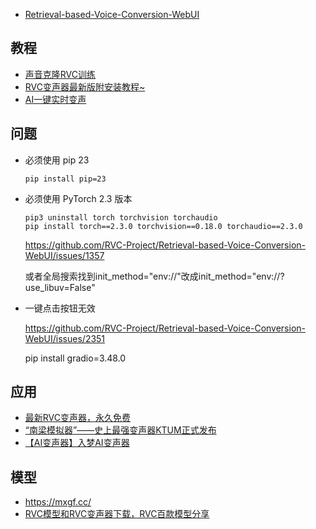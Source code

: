 - [Retrieval-based-Voice-Conversion-WebUI](https://github.com/RVC-Project/Retrieval-based-Voice-Conversion-WebUI)

## 教程

- [声音克隆RVC训练](https://zhuanlan.zhihu.com/p/679384829)
- [RVC变声器最新版附安装教程~](https://www.bilibili.com/video/BV1jF411D7KH)
- [AI一键实时变声](https://www.bilibili.com/video/BV1Wp4y1g76w/)

## 问题

- 必须使用 pip 23

  `pip install pip=23`

- 必须使用 PyTorch 2.3 版本

  ```
  pip3 uninstall torch torchvision torchaudio
  pip install torch==2.3.0 torchvision==0.18.0 torchaudio==2.3.0
  ```

  https://github.com/RVC-Project/Retrieval-based-Voice-Conversion-WebUI/issues/1357

  或者全局搜索找到init_method="env://"改成init_method="env://?use_libuv=False"

- 一键点击按钮无效

  https://github.com/RVC-Project/Retrieval-based-Voice-Conversion-WebUI/issues/2351

  pip install gradio=3.48.0

## 应用

- [最新RVC变声器，永久免费](https://www.bilibili.com/video/BV1cM4y1E7SM)
- [“南梁模拟器”——史上最强变声器KTUM正式发布](https://www.bilibili.com/video/BV1jEqfYxEAV)
- [【AI变声器】入梦AI变声器](https://www.bilibili.com/video/BV1tb421v7DK)

## 模型

- https://mxgf.cc/
- [RVC模型和RVC变声器下载，RVC百款模型分享](https://zhuanlan.zhihu.com/p/702097218)